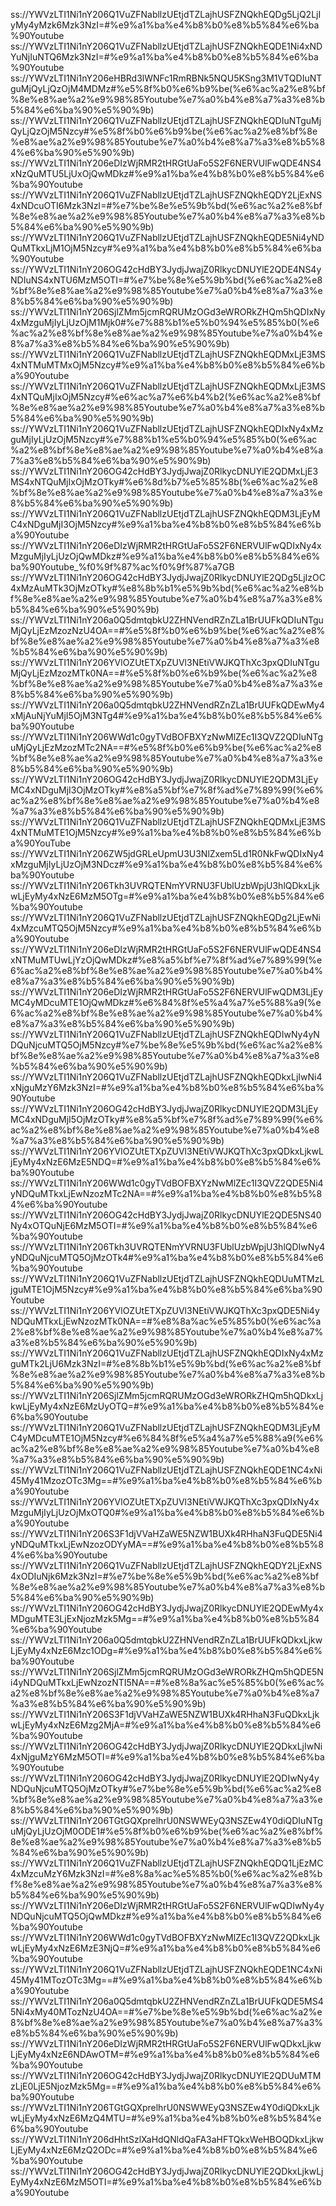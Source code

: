 ss://YWVzLTI1Ni1nY206Q1VuZFNabllzUEtjdTZLajhUSFZNQkhEQDg5LjQ2LjIyMy4yMzk6Mzk3NzI=#%e9%a1%ba%e4%b8%b0%e8%b5%84%e6%ba%90Youtube
ss://YWVzLTI1Ni1nY206Q1VuZFNabllzUEtjdTZLajhUSFZNQkhEQDE1Ni4xNDYuNjIuNTQ6Mzk3NzI=#%e9%a1%ba%e4%b8%b0%e8%b5%84%e6%ba%90Youtube
ss://YWVzLTI1Ni1nY206eHBRd3lWNFc1RmRBNk5NQU5KSng3M1VTQDIuNTguMjQyLjQzOjM4MDMz#%e5%8f%b0%e6%b9%be(%e6%ac%a2%e8%bf%8e%e8%ae%a2%e9%98%85Youtube%e7%a0%b4%e8%a7%a3%e8%b5%84%e6%ba%90%e5%90%9b)
ss://YWVzLTI1Ni1nY206Q1VuZFNabllzUEtjdTZLajhUSFZNQkhEQDIuNTguMjQyLjQzOjM5Nzcy#%e5%8f%b0%e6%b9%be(%e6%ac%a2%e8%bf%8e%e8%ae%a2%e9%98%85Youtube%e7%a0%b4%e8%a7%a3%e8%b5%84%e6%ba%90%e5%90%9b)
ss://YWVzLTI1Ni1nY206eDIzWjRMR2tHRGtUaFo5S2F6NERVUlFwQDE4NS4xNzQuMTU5LjUxOjQwMDkz#%e9%a1%ba%e4%b8%b0%e8%b5%84%e6%ba%90Youtube
ss://YWVzLTI1Ni1nY206Q1VuZFNabllzUEtjdTZLajhUSFZNQkhEQDY2LjExNS4xNDcuOTI6Mzk3NzI=#%e7%be%8e%e5%9b%bd(%e6%ac%a2%e8%bf%8e%e8%ae%a2%e9%98%85Youtube%e7%a0%b4%e8%a7%a3%e8%b5%84%e6%ba%90%e5%90%9b)
ss://YWVzLTI1Ni1nY206Q1VuZFNabllzUEtjdTZLajhUSFZNQkhEQDE5Ni4yNDQuMTkxLjM1OjM5Nzcy#%e9%a1%ba%e4%b8%b0%e8%b5%84%e6%ba%90Youtube
ss://YWVzLTI1Ni1nY206OG42cHdBY3JydjJwajZ0RlkycDNUYlE2QDE4NS4yNDIuNS4xNTU6MzM5OTI=#%e7%be%8e%e5%9b%bd(%e6%ac%a2%e8%bf%8e%e8%ae%a2%e9%98%85Youtube%e7%a0%b4%e8%a7%a3%e8%b5%84%e6%ba%90%e5%90%9b)
ss://YWVzLTI1Ni1nY206SjlZMm5jcmRQRUMzOGd3eWRORkZHQm5hQDIxNy4xMzguMjIyLjUzOjM1Mjk0#%e7%88%b1%e5%b0%94%e5%85%b0(%e6%ac%a2%e8%bf%8e%e8%ae%a2%e9%98%85Youtube%e7%a0%b4%e8%a7%a3%e8%b5%84%e6%ba%90%e5%90%9b)
ss://YWVzLTI1Ni1nY206Q1VuZFNabllzUEtjdTZLajhUSFZNQkhEQDMxLjE3MS4xNTMuMTMxOjM5Nzcy#%e9%a1%ba%e4%b8%b0%e8%b5%84%e6%ba%90Youtube
ss://YWVzLTI1Ni1nY206Q1VuZFNabllzUEtjdTZLajhUSFZNQkhEQDMxLjE3MS4xNTQuMjIxOjM5Nzcy#%e6%ac%a7%e6%b4%b2(%e6%ac%a2%e8%bf%8e%e8%ae%a2%e9%98%85Youtube%e7%a0%b4%e8%a7%a3%e8%b5%84%e6%ba%90%e5%90%9b)
ss://YWVzLTI1Ni1nY206Q1VuZFNabllzUEtjdTZLajhUSFZNQkhEQDIxNy4xMzguMjIyLjUzOjM5Nzcy#%e7%88%b1%e5%b0%94%e5%85%b0(%e6%ac%a2%e8%bf%8e%e8%ae%a2%e9%98%85Youtube%e7%a0%b4%e8%a7%a3%e8%b5%84%e6%ba%90%e5%90%9b)
ss://YWVzLTI1Ni1nY206OG42cHdBY3JydjJwajZ0RlkycDNUYlE2QDMxLjE3MS4xNTQuMjIxOjMzOTky#%e6%8d%b7%e5%85%8b(%e6%ac%a2%e8%bf%8e%e8%ae%a2%e9%98%85Youtube%e7%a0%b4%e8%a7%a3%e8%b5%84%e6%ba%90%e5%90%9b)
ss://YWVzLTI1Ni1nY206Q1VuZFNabllzUEtjdTZLajhUSFZNQkhEQDM3LjEyMC4xNDguMjI3OjM5Nzcy#%e9%a1%ba%e4%b8%b0%e8%b5%84%e6%ba%90Youtube
ss://YWVzLTI1Ni1nY206eDIzWjRMR2tHRGtUaFo5S2F6NERVUlFwQDIxNy4xMzguMjIyLjUzOjQwMDkz#%e9%a1%ba%e4%b8%b0%e8%b5%84%e6%ba%90Youtube_%f0%9f%87%ac%f0%9f%87%a7GB
ss://YWVzLTI1Ni1nY206OG42cHdBY3JydjJwajZ0RlkycDNUYlE2QDg5LjIzOC4xMzAuMTk3OjMzOTky#%e8%8b%b1%e5%9b%bd(%e6%ac%a2%e8%bf%8e%e8%ae%a2%e9%98%85Youtube%e7%a0%b4%e8%a7%a3%e8%b5%84%e6%ba%90%e5%90%9b)
ss://YWVzLTI1Ni1nY206a0Q5dmtqbkU2ZHNVendRZnZLa1BrUUFkQDIuNTguMjQyLjEzMzozNzU4OA==#%e5%8f%b0%e6%b9%be(%e6%ac%a2%e8%bf%8e%e8%ae%a2%e9%98%85Youtube%e7%a0%b4%e8%a7%a3%e8%b5%84%e6%ba%90%e5%90%9b)
ss://YWVzLTI1Ni1nY206YVlOZUtETXpZUVl3NEtiVWJKQThXc3pxQDIuNTguMjQyLjEzMzozMTk0NA==#%e5%8f%b0%e6%b9%be(%e6%ac%a2%e8%bf%8e%e8%ae%a2%e9%98%85Youtube%e7%a0%b4%e8%a7%a3%e8%b5%84%e6%ba%90%e5%90%9b)
ss://YWVzLTI1Ni1nY206a0Q5dmtqbkU2ZHNVendRZnZLa1BrUUFkQDEwMy4xMjAuNjYuMjI5OjM3NTg4#%e9%a1%ba%e4%b8%b0%e8%b5%84%e6%ba%90Youtube
ss://YWVzLTI1Ni1nY206WWd1c0gyTVdBOFBXYzNwMlZEc1I3QVZ2QDIuNTguMjQyLjEzMzozMTc2NA==#%e5%8f%b0%e6%b9%be(%e6%ac%a2%e8%bf%8e%e8%ae%a2%e9%98%85Youtube%e7%a0%b4%e8%a7%a3%e8%b5%84%e6%ba%90%e5%90%9b)
ss://YWVzLTI1Ni1nY206OG42cHdBY3JydjJwajZ0RlkycDNUYlE2QDM3LjEyMC4xNDguMjI3OjMzOTky#%e8%a5%bf%e7%8f%ad%e7%89%99(%e6%ac%a2%e8%bf%8e%e8%ae%a2%e9%98%85Youtube%e7%a0%b4%e8%a7%a3%e8%b5%84%e6%ba%90%e5%90%9b)
ss://YWVzLTI1Ni1nY206Q1VuZFNabllzUEtjdTZLajhUSFZNQkhEQDMxLjE3MS4xNTMuMTE1OjM5Nzcy#%e9%a1%ba%e4%b8%b0%e8%b5%84%e6%ba%90YouTube
ss://YWVzLTI1Ni1nY206ZW5jdGRLeUpmU3U3NlZxem5Ld1R0NkFwQDIxNy4xMzguMjIyLjUzOjM3NDcz#%e9%a1%ba%e4%b8%b0%e8%b5%84%e6%ba%90Youtube
ss://YWVzLTI1Ni1nY206Tkh3UVRQTENmYVRNU3FUblUzbWpjU3hlQDkxLjkwLjEyMy4xNzE6MzM5OTg=#%e9%a1%ba%e4%b8%b0%e8%b5%84%e6%ba%90Youtube
ss://YWVzLTI1Ni1nY206Q1VuZFNabllzUEtjdTZLajhUSFZNQkhEQDg2LjEwNi4xMzcuMTQ5OjM5Nzcy#%e9%a1%ba%e4%b8%b0%e8%b5%84%e6%ba%90Youtube
ss://YWVzLTI1Ni1nY206eDIzWjRMR2tHRGtUaFo5S2F6NERVUlFwQDE4NS4xNTMuMTUwLjYzOjQwMDkz#%e8%a5%bf%e7%8f%ad%e7%89%99(%e6%ac%a2%e8%bf%8e%e8%ae%a2%e9%98%85Youtube%e7%a0%b4%e8%a7%a3%e8%b5%84%e6%ba%90%e5%90%9b)
ss://YWVzLTI1Ni1nY206eDIzWjRMR2tHRGtUaFo5S2F6NERVUlFwQDM3LjEyMC4yMDcuMTE1OjQwMDkz#%e6%84%8f%e5%a4%a7%e5%88%a9(%e6%ac%a2%e8%bf%8e%e8%ae%a2%e9%98%85Youtube%e7%a0%b4%e8%a7%a3%e8%b5%84%e6%ba%90%e5%90%9b)
ss://YWVzLTI1Ni1nY206Q1VuZFNabllzUEtjdTZLajhUSFZNQkhEQDIwNy4yNDQuNjcuMTQ5OjM5Nzcy#%e7%be%8e%e5%9b%bd(%e6%ac%a2%e8%bf%8e%e8%ae%a2%e9%98%85Youtube%e7%a0%b4%e8%a7%a3%e8%b5%84%e6%ba%90%e5%90%9b)
ss://YWVzLTI1Ni1nY206Q1VuZFNabllzUEtjdTZLajhUSFZNQkhEQDkxLjIwNi4xNjguMzY6Mzk3NzI=#%e9%a1%ba%e4%b8%b0%e8%b5%84%e6%ba%90Youtube
ss://YWVzLTI1Ni1nY206OG42cHdBY3JydjJwajZ0RlkycDNUYlE2QDM3LjEyMC4xNDguMjI5OjMzOTky#%e8%a5%bf%e7%8f%ad%e7%89%99(%e6%ac%a2%e8%bf%8e%e8%ae%a2%e9%98%85Youtube%e7%a0%b4%e8%a7%a3%e8%b5%84%e6%ba%90%e5%90%9b)
ss://YWVzLTI1Ni1nY206YVlOZUtETXpZUVl3NEtiVWJKQThXc3pxQDkxLjkwLjEyMy4xNzE6MzE5NDQ=#%e9%a1%ba%e4%b8%b0%e8%b5%84%e6%ba%90Youtube
ss://YWVzLTI1Ni1nY206WWd1c0gyTVdBOFBXYzNwMlZEc1I3QVZ2QDE5Ni4yNDQuMTkxLjEwNzozMTc2NA==#%e9%a1%ba%e4%b8%b0%e8%b5%84%e6%ba%90Youtube
ss://YWVzLTI1Ni1nY206OG42cHdBY3JydjJwajZ0RlkycDNUYlE2QDE5NS40Ny4xOTQuNjE6MzM5OTI=#%e9%a1%ba%e4%b8%b0%e8%b5%84%e6%ba%90Youtube
ss://YWVzLTI1Ni1nY206Tkh3UVRQTENmYVRNU3FUblUzbWpjU3hlQDIwNy4yNDQuNjcuMTQ5OjMzOTk4#%e9%a1%ba%e4%b8%b0%e8%b5%84%e6%ba%90Youtube
ss://YWVzLTI1Ni1nY206Q1VuZFNabllzUEtjdTZLajhUSFZNQkhEQDUuMTMzLjguMTE1OjM5Nzcy#%e9%a1%ba%e4%b8%b0%e8%b5%84%e6%ba%90Youtube
ss://YWVzLTI1Ni1nY206YVlOZUtETXpZUVl3NEtiVWJKQThXc3pxQDE5Ni4yNDQuMTkxLjEwNzozMTk0NA==#%e8%8a%ac%e5%85%b0(%e6%ac%a2%e8%bf%8e%e8%ae%a2%e9%98%85Youtube%e7%a0%b4%e8%a7%a3%e8%b5%84%e6%ba%90%e5%90%9b)
ss://YWVzLTI1Ni1nY206Q1VuZFNabllzUEtjdTZLajhUSFZNQkhEQDIxNy4xMzguMTk2LjU6Mzk3NzI=#%e8%8b%b1%e5%9b%bd(%e6%ac%a2%e8%bf%8e%e8%ae%a2%e9%98%85Youtube%e7%a0%b4%e8%a7%a3%e8%b5%84%e6%ba%90%e5%90%9b)
ss://YWVzLTI1Ni1nY206SjlZMm5jcmRQRUMzOGd3eWRORkZHQm5hQDkxLjkwLjEyMy4xNzE6MzUyOTQ=#%e9%a1%ba%e4%b8%b0%e8%b5%84%e6%ba%90Youtube
ss://YWVzLTI1Ni1nY206Q1VuZFNabllzUEtjdTZLajhUSFZNQkhEQDM3LjEyMC4yMDcuMTE1OjM5Nzcy#%e6%84%8f%e5%a4%a7%e5%88%a9(%e6%ac%a2%e8%bf%8e%e8%ae%a2%e9%98%85Youtube%e7%a0%b4%e8%a7%a3%e8%b5%84%e6%ba%90%e5%90%9b)
ss://YWVzLTI1Ni1nY206Q1VuZFNabllzUEtjdTZLajhUSFZNQkhEQDE1NC4xNi45My41MzozOTc3Mg==#%e9%a1%ba%e4%b8%b0%e8%b5%84%e6%ba%90Youtube
ss://YWVzLTI1Ni1nY206YVlOZUtETXpZUVl3NEtiVWJKQThXc3pxQDIxNy4xMzguMjIyLjUzOjMxOTQ0#%e9%a1%ba%e4%b8%b0%e8%b5%84%e6%ba%90Youtube
ss://YWVzLTI1Ni1nY206S3F1djVVaHZaWE5NZW1BUXk4RHhaN3FuQDE5Ni4yNDQuMTkxLjEwNzozODYyMA==#%e9%a1%ba%e4%b8%b0%e8%b5%84%e6%ba%90Youtube
ss://YWVzLTI1Ni1nY206Q1VuZFNabllzUEtjdTZLajhUSFZNQkhEQDY2LjExNS4xODIuNjk6Mzk3NzI=#%e7%be%8e%e5%9b%bd(%e6%ac%a2%e8%bf%8e%e8%ae%a2%e9%98%85Youtube%e7%a0%b4%e8%a7%a3%e8%b5%84%e6%ba%90%e5%90%9b)
ss://YWVzLTI1Ni1nY206OG42cHdBY3JydjJwajZ0RlkycDNUYlE2QDEwMy4xMDguMTE3LjExNjozMzk5Mg==#%e9%a1%ba%e4%b8%b0%e8%b5%84%e6%ba%90Youtube
ss://YWVzLTI1Ni1nY206a0Q5dmtqbkU2ZHNVendRZnZLa1BrUUFkQDkxLjkwLjEyMy4xNzE6Mzc1ODg=#%e9%a1%ba%e4%b8%b0%e8%b5%84%e6%ba%90Youtube
ss://YWVzLTI1Ni1nY206SjlZMm5jcmRQRUMzOGd3eWRORkZHQm5hQDE5Ni4yNDQuMTkxLjEwNzozNTI5NA==#%e8%8a%ac%e5%85%b0(%e6%ac%a2%e8%bf%8e%e8%ae%a2%e9%98%85Youtube%e7%a0%b4%e8%a7%a3%e8%b5%84%e6%ba%90%e5%90%9b)
ss://YWVzLTI1Ni1nY206S3F1djVVaHZaWE5NZW1BUXk4RHhaN3FuQDkxLjkwLjEyMy4xNzE6Mzg2MjA=#%e9%a1%ba%e4%b8%b0%e8%b5%84%e6%ba%90Youtube
ss://YWVzLTI1Ni1nY206OG42cHdBY3JydjJwajZ0RlkycDNUYlE2QDkxLjIwNi4xNjguMzY6MzM5OTI=#%e9%a1%ba%e4%b8%b0%e8%b5%84%e6%ba%90Youtube
ss://YWVzLTI1Ni1nY206OG42cHdBY3JydjJwajZ0RlkycDNUYlE2QDIwNy4yNDQuNjcuMTQ5OjMzOTky#%e7%be%8e%e5%9b%bd(%e6%ac%a2%e8%bf%8e%e8%ae%a2%e9%98%85Youtube%e7%a0%b4%e8%a7%a3%e8%b5%84%e6%ba%90%e5%90%9b)
ss://YWVzLTI1Ni1nY206TGtGQXprelhrU0NSWWEyQ3NSZEw4Y0diQDIuNTguMjQyLjUzOjM0ODE1#%e5%8f%b0%e6%b9%be(%e6%ac%a2%e8%bf%8e%e8%ae%a2%e9%98%85Youtube%e7%a0%b4%e8%a7%a3%e8%b5%84%e6%ba%90%e5%90%9b)
ss://YWVzLTI1Ni1nY206Q1VuZFNabllzUEtjdTZLajhUSFZNQkhEQDQ1LjEzMC4xMzcuMzY6Mzk3NzI=#%e8%8a%ac%e5%85%b0(%e6%ac%a2%e8%bf%8e%e8%ae%a2%e9%98%85Youtube%e7%a0%b4%e8%a7%a3%e8%b5%84%e6%ba%90%e5%90%9b)
ss://YWVzLTI1Ni1nY206eDIzWjRMR2tHRGtUaFo5S2F6NERVUlFwQDIwNy4yNDQuNjcuMTQ5OjQwMDkz#%e9%a1%ba%e4%b8%b0%e8%b5%84%e6%ba%90Youtube
ss://YWVzLTI1Ni1nY206WWd1c0gyTVdBOFBXYzNwMlZEc1I3QVZ2QDkxLjkwLjEyMy4xNzE6MzE3NjQ=#%e9%a1%ba%e4%b8%b0%e8%b5%84%e6%ba%90Youtube
ss://YWVzLTI1Ni1nY206Q1VuZFNabllzUEtjdTZLajhUSFZNQkhEQDE1NC4xNi45My41MTozOTc3Mg==#%e9%a1%ba%e4%b8%b0%e8%b5%84%e6%ba%90Youtube
ss://YWVzLTI1Ni1nY206a0Q5dmtqbkU2ZHNVendRZnZLa1BrUUFkQDE5MS45Ni4xMy40MTozNzU4OA==#%e7%be%8e%e5%9b%bd(%e6%ac%a2%e8%bf%8e%e8%ae%a2%e9%98%85Youtube%e7%a0%b4%e8%a7%a3%e8%b5%84%e6%ba%90%e5%90%9b)
ss://YWVzLTI1Ni1nY206eDIzWjRMR2tHRGtUaFo5S2F6NERVUlFwQDkxLjkwLjEyMy4xNzE6NDAwOTM=#%e9%a1%ba%e4%b8%b0%e8%b5%84%e6%ba%90Youtube
ss://YWVzLTI1Ni1nY206OG42cHdBY3JydjJwajZ0RlkycDNUYlE2QDUuMTMzLjE0LjE5NjozMzk5Mg==#%e9%a1%ba%e4%b8%b0%e8%b5%84%e6%ba%90Youtube
ss://YWVzLTI1Ni1nY206TGtGQXprelhrU0NSWWEyQ3NSZEw4Y0diQDkxLjkwLjEyMy4xNzE6MzQ4MTU=#%e9%a1%ba%e4%b8%b0%e8%b5%84%e6%ba%90Youtube
ss://YWVzLTI1Ni1nY206dHhtSzlXaHdQNldQaFA3aHFTQkxWeHBOQDkxLjkwLjEyMy4xNzE6MzQ2ODc=#%e9%a1%ba%e4%b8%b0%e8%b5%84%e6%ba%90Youtube
ss://YWVzLTI1Ni1nY206OG42cHdBY3JydjJwajZ0RlkycDNUYlE2QDkxLjkwLjEyMy4xNzE6MzM5OTI=#%e9%a1%ba%e4%b8%b0%e8%b5%84%e6%ba%90Youtube
